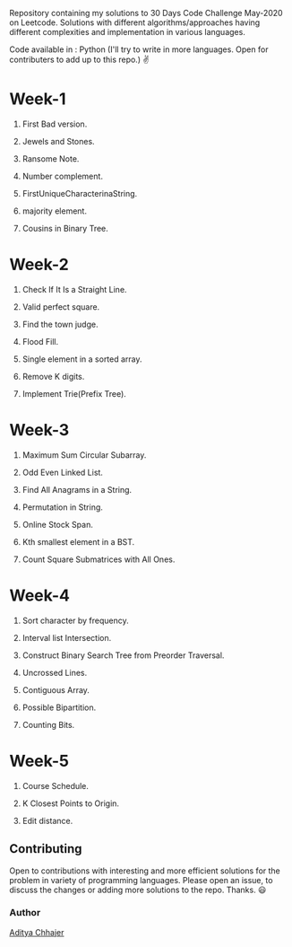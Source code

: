 Repository containing my solutions to 30 Days Code Challenge May-2020 on Leetcode. Solutions with different algorithms/approaches having different complexities and implementation in various languages.

Code available in : Python (I'll try to write in more languages. Open for contributers to add up to this repo.) ✌️

<h1>Week-1</h1>

1. First Bad version.<p>   
2. Jewels and Stones.<p>
3. Ransome Note.<p>
4. Number complement.<p>
5. FirstUniqueCharacterinaString.<p>
6. majority element.<p>
7. Cousins in Binary Tree.

<h1>Week-2</h1>

1. Check If It Is a Straight Line.<p> 
2. Valid perfect square.<p>
3. Find the town judge.<p>
4. Flood Fill.<p>
5. Single element in a sorted array.<p>
6. Remove K digits.<p>
7. Implement Trie(Prefix Tree).

<h1>Week-3</h1>

1. Maximum Sum Circular Subarray.<p> 
2. Odd Even Linked List.<p>
3. Find All Anagrams in a String.<p>
4. Permutation in String.<p>
5. Online Stock Span. <p>
6. Kth smallest element in a BST.<p>
7. Count Square Submatrices with All Ones.<p>
  
<h1>Week-4</h1>

1. Sort character by frequency.<p> 
2. Interval list Intersection. <p>
3. Construct Binary Search Tree from Preorder Traversal. <p>
4. Uncrossed Lines. <p>
5. Contiguous Array. <p>
6. Possible Bipartition. <p> 
7. Counting Bits. <p>
  
<h1>Week-5</h1>
  
1. Course Schedule.<p>
2. K Closest Points to Origin. <p>
3. Edit distance.



<h2>Contributing</h2>

Open to contributions with interesting and more efficient solutions for the problem in variety of programming languages. Please open an issue, to discuss the changes or adding more solutions to the repo. Thanks. 😃

<h3>Author</h3>

[Aditya Chhajer](https://github.com/adityachhajer)
